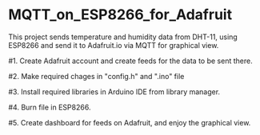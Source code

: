 # MQTT_on_ESP8266_for_Adafruit
This project sends temperature and humidity data from DHT-11, using ESP8266 and send it to Adafruit.io via MQTT for graphical view.



#1. Create Adafruit account and create feeds for the data to be sent there.

#2. Make required chages in "config.h" and ".ino" file

#3. Install required libraries in Arduino IDE from library manager.

#4. Burn file in ESP8266.

#5. Create dashboard for feeds on Adafruit, and enjoy the graphical view.